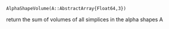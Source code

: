 ```
AlphaShapeVolume(A::AbstractArray{Float64,3})
```

return the sum of volumes of all simplices in the alpha shapes A
